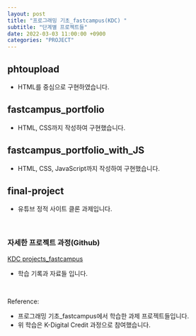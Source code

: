 ```yaml
---
layout: post
title: "프로그래밍 기초_fastcampus(KDC) "
subtitle: "단계별 프로젝트들"
date: 2022-03-03 11:00:00 +0900
categories: "PROJECT"
---
```


## phtoupload

- HTML를 중심으로 구현하였습니다.

## fastcampus_portfolio

- HTML, CSS까지 작성하여 구현했습니다.

## fastcampus_portfolio_with_JS

- HTML, CSS, JavaScript까지 작성하여 구현했습니다.

## final-project

- 유튜브 정적 사이트 클론 과제입니다. 

<br>

### 자세한 프로젝트 과정(Github)
[KDC projects_fastcampus](https://github.com/ddungi/K-Digital-Credit)

- 학습 기록과 자료들 입니다. 

<br>

Reference:
- 프로그래밍 기초_fastcampus에서 학습한 과제 프로젝트들입니다.
- 위 학습은 K-Digital Credit 과정으로 참여했습니다. 
